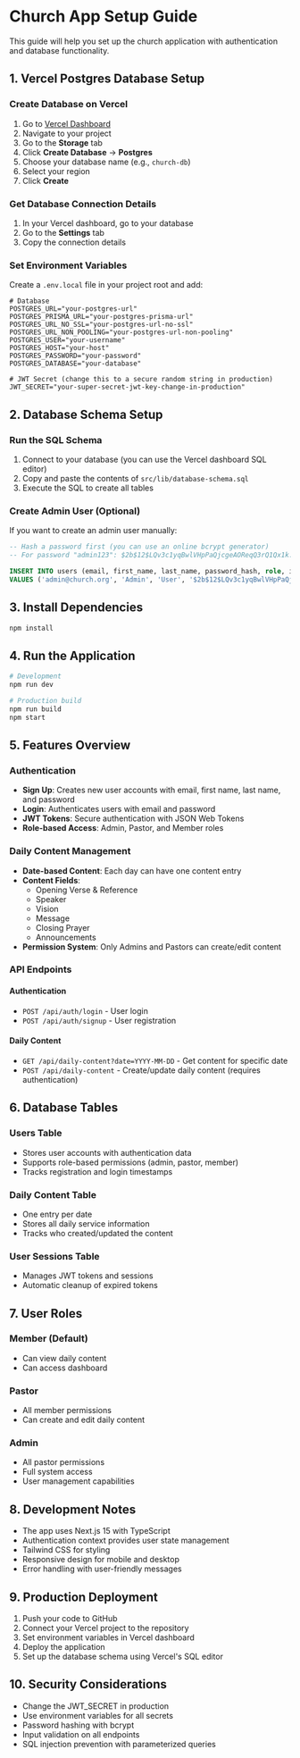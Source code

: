 # Church App Setup Guide

This guide will help you set up the church application with authentication and database functionality.

## 1. Vercel Postgres Database Setup

### Create Database on Vercel
1. Go to [Vercel Dashboard](https://vercel.com/dashboard)
2. Navigate to your project
3. Go to the **Storage** tab
4. Click **Create Database** → **Postgres**
5. Choose your database name (e.g., `church-db`)
6. Select your region
7. Click **Create**

### Get Database Connection Details
1. In your Vercel dashboard, go to your database
2. Go to the **Settings** tab
3. Copy the connection details

### Set Environment Variables
Create a `.env.local` file in your project root and add:

```env
# Database
POSTGRES_URL="your-postgres-url"
POSTGRES_PRISMA_URL="your-postgres-prisma-url"
POSTGRES_URL_NO_SSL="your-postgres-url-no-ssl"
POSTGRES_URL_NON_POOLING="your-postgres-url-non-pooling"
POSTGRES_USER="your-username"
POSTGRES_HOST="your-host"
POSTGRES_PASSWORD="your-password"
POSTGRES_DATABASE="your-database"

# JWT Secret (change this to a secure random string in production)
JWT_SECRET="your-super-secret-jwt-key-change-in-production"
```

## 2. Database Schema Setup

### Run the SQL Schema
1. Connect to your database (you can use the Vercel dashboard SQL editor)
2. Copy and paste the contents of `src/lib/database-schema.sql`
3. Execute the SQL to create all tables

### Create Admin User (Optional)
If you want to create an admin user manually:

```sql
-- Hash a password first (you can use an online bcrypt generator)
-- For password "admin123": $2b$12$LQv3c1yqBwlVHpPaQjcgeAOReqQ3rQ1Qx1k.FwrGKmxhW9H.Tt9Ny

INSERT INTO users (email, first_name, last_name, password_hash, role, is_verified)
VALUES ('admin@church.org', 'Admin', 'User', '$2b$12$LQv3c1yqBwlVHpPaQjcgeAOReqQ3rQ1Qx1k.FwrGKmxhW9H.Tt9Ny', 'admin', true);
```

## 3. Install Dependencies

```bash
npm install
```

## 4. Run the Application

```bash
# Development
npm run dev

# Production build
npm run build
npm start
```

## 5. Features Overview

### Authentication
- **Sign Up**: Creates new user accounts with email, first name, last name, and password
- **Login**: Authenticates users with email and password
- **JWT Tokens**: Secure authentication with JSON Web Tokens
- **Role-based Access**: Admin, Pastor, and Member roles

### Daily Content Management
- **Date-based Content**: Each day can have one content entry
- **Content Fields**:
  - Opening Verse & Reference
  - Speaker
  - Vision
  - Message
  - Closing Prayer
  - Announcements
- **Permission System**: Only Admins and Pastors can create/edit content

### API Endpoints

#### Authentication
- `POST /api/auth/login` - User login
- `POST /api/auth/signup` - User registration

#### Daily Content
- `GET /api/daily-content?date=YYYY-MM-DD` - Get content for specific date
- `POST /api/daily-content` - Create/update daily content (requires authentication)

## 6. Database Tables

### Users Table
- Stores user accounts with authentication data
- Supports role-based permissions (admin, pastor, member)
- Tracks registration and login timestamps

### Daily Content Table
- One entry per date
- Stores all daily service information
- Tracks who created/updated the content

### User Sessions Table
- Manages JWT tokens and sessions
- Automatic cleanup of expired tokens

## 7. User Roles

### Member (Default)
- Can view daily content
- Can access dashboard

### Pastor
- All member permissions
- Can create and edit daily content

### Admin
- All pastor permissions
- Full system access
- User management capabilities

## 8. Development Notes

- The app uses Next.js 15 with TypeScript
- Authentication context provides user state management
- Tailwind CSS for styling
- Responsive design for mobile and desktop
- Error handling with user-friendly messages

## 9. Production Deployment

1. Push your code to GitHub
2. Connect your Vercel project to the repository
3. Set environment variables in Vercel dashboard
4. Deploy the application
5. Set up the database schema using Vercel's SQL editor

## 10. Security Considerations

- Change the JWT_SECRET in production
- Use environment variables for all secrets
- Password hashing with bcrypt
- Input validation on all endpoints
- SQL injection prevention with parameterized queries